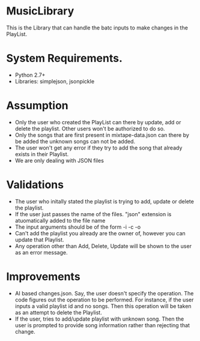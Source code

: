 # MusicLibrary

This is the Library that can handle the batc inputs to make changes in the PlayList. 

# System Requirements. 
- Python 2.7+
- Libraries: simplejson, jsonpickle

# Assumption
- Only the user who created the PlayList can there by update, add or delete the playlist. Other users won't be authorized to do so. 
- Only the songs that are first present in mixtape-data.json can there by be added the unknown songs can not be added. 
- The user won't get any error if they try to add the song that already exists in their Playlist. 
- We are only dealing with JSON files

# Validations
- The user who initally stated the playlist is trying to add, update or delete the playlist. 
- If the user just passes the name of the files. "json" extension is atuomatically added to the file name
- The input arguments should be of the form -i -c -o
- Can't add the playlist you already are the owner of, however you can update that Playlist. 
- Any operation other than Add, Delete, Update will be shown to the user as an error message. 

# Improvements
- AI based changes.json. Say, the user doesn't specify the operation. The code figures out the operation to be performed. For instance, if the user inputs a valid playlist id and no songs. Then this operation will be taken as an attempt to delete the Playlist. 
- If the user, tries to add/update playlist with unknown song. Then the user is prompted to provide song information rather than rejecting that change. 
